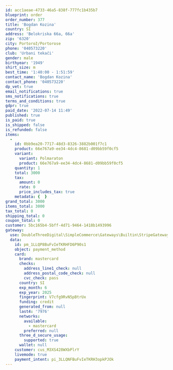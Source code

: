 ```yaml
---
id: acc1aeae-4733-46a5-838f-777fc1b435b7
blueprint: order
order_number: 377
title: 'Bogdan Kozina'
country: SI
address: 'Belokriska 66a, 66a'
zip: '6320'
city: Portorož/Portorose
phone: '040573220'
club: 'Urbani tekači'
gender: male
birthyear: '1949'
shirt_size: m
best_time: '1:40:00 - 1:51:59'
contact_name: 'Bogdan Kozina'
contact_phone: '040573220'
dp_vet: true
email_notifications: true
sms_notifications: true
terms_and_conditions: true
gdpr: true
paid_date: '2022-07-14 11:49'
published: true
is_paid: true
is_shipped: false
is_refunded: false
items:
  -
    id: 0bb9ea20-7717-48d3-8326-3882b001f7c1
    product: 66e767a9-ee34-4dc4-8681-d09bb59f0cf5
    variant:
      variant: Polmaraton
      product: 66e767a9-ee34-4dc4-8681-d09bb59f0cf5
    quantity: 1
    total: 3000
    tax:
      amount: 0
      rate: 0
      price_includes_tax: true
    metadata: {  }
grand_total: 3000
items_total: 3000
tax_total: 0
shipping_total: 0
coupon_total: 0
customer: 5bc165b4-5bff-4d71-9464-1418b1493996
gateway:
  use: DoubleThreeDigital\SimpleCommerce\Gateways\Builtin\StripeGateway
  data:
    id: pm_1LLQP8BuFvIeTKRHFD6P90s1
    object: payment_method
    card:
      brand: mastercard
      checks:
        address_line1_check: null
        address_postal_code_check: null
        cvc_check: pass
      country: SI
      exp_month: 6
      exp_year: 2025
      fingerprint: V7cfg9RvN5pBtrUx
      funding: credit
      generated_from: null
      last4: '7976'
      networks:
        available:
          - mastercard
        preferred: null
      three_d_secure_usage:
        supported: true
      wallet: null
    customer: cus_M3XS428WXbPlrY
    livemode: true
    payment_intent: pi_3LLQNFBuFvIeTKRH3opkPJOk
---
```

